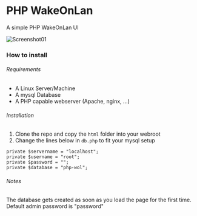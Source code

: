 # PHP WakeOnLan
A simple PHP WakeOnLan UI

![Screenshot01](https://raw.githubusercontent.com/justicenode/php-wol/master/Doc/img/Screenshot01.png)

### How to install

###### Requirements

- A Linux Server/Machine
- A mysql Database
- A PHP capable webserver (Apache, nginx, ...)

###### Installation

1. Clone the repo and copy the `html` folder into your webroot
2. Change the lines below in `db.php` to fit your mysql setup

```
private $servername = "localhost";
private $username = "root";
private $password = "";
private $database = "php-wol";
```
###### Notes

The database gets created as soon as you load the page for the first time. Default admin password is "password"

